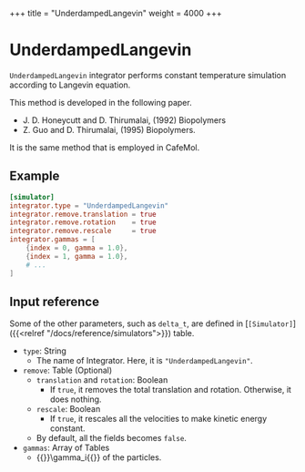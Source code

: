 +++
title = "UnderdampedLangevin"
weight = 4000
+++

# UnderdampedLangevin

`UnderdampedLangevin` integrator performs constant temperature simulation according to Langevin equation.

This method is developed in the following paper.

- J. D. Honeycutt and D. Thirumalai, (1992) Biopolymers
- Z. Guo and D. Thirumalai, (1995) Biopolymers.

It is the same method that is employed in CafeMol.

## Example

```toml
[simulator]
integrator.type = "UnderdampedLangevin"
integrator.remove.translation = true
integrator.remove.rotation    = true
integrator.remove.rescale     = true
integrator.gammas = [
    {index = 0, gamma = 1.0},
    {index = 1, gamma = 1.0},
    # ...
]
```

## Input reference

Some of the other parameters, such as `delta_t`, are defined in [`[Simulator]`]({{<relref "/docs/reference/simulators">}}) table.

- `type`: String
  - The name of Integrator. Here, it is `"UnderdampedLangevin"`.
- `remove`: Table (Optional)
  - `translation` and `rotation`: Boolean
    - If `true`, it removes the total translation and rotation. Otherwise, it does nothing.
  - `rescale`: Boolean
    - If `true`, it rescales all the velocities to make kinetic energy constant.
  - By default, all the fields becomes `false`.
- `gammas`: Array of Tables
  - {{<katex>}}\gamma_i{{</katex>}} of the particles.
